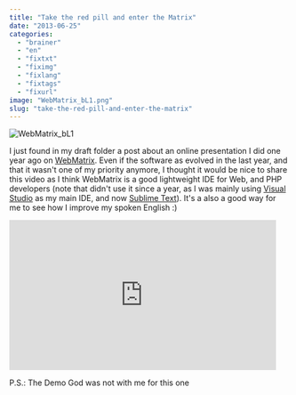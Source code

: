 ```yaml
---
title: "Take the red pill and enter the Matrix"
date: "2013-06-25"
categories: 
  - "brainer"
  - "en"
  - "fixtxt"
  - "fiximg"
  - "fixlang"
  - "fixtags"
  - "fixurl"
image: "WebMatrix_bL1.png"
slug: "take-the-red-pill-and-enter-the-matrix"
---
```


![WebMatrix_bL1](images/WebMatrix_bL1.png)

I just found in my draft folder a post about an online presentation I did one year ago on [WebMatrix](https://www.microsoft.com/web/webmatrix/). Even if the software as evolved in the last year, and that it wasn't one of my priority anymore, I thought it would be nice to share this video as I think WebMatrix is a good lightweight IDE for Web, and PHP developers (note that didn't use it since a year, as I was mainly using [Visual Studio](https://www.microsoft.com/visualstudio/eng) as my main IDE, and now [Sublime Text](https://www.sublimetext.com/)). It's a also a good way for me to see how I improve my spoken English :)

<iframe width="480" height="270" src="https://www.youtube.com/embed/HjRkYO5nYMQ?feature=oembed" frameborder="0" allowfullscreen></iframe>

P.S.: The Demo God was not with me for this one
